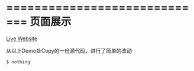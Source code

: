 =============================
页面展示
=============================

[Live Website](http://demo.themeum.com/html/triangle/1.1/)


从以上Demo处Copy的一份源代码，进行了简单的改动


```shell
$ nothing
```
